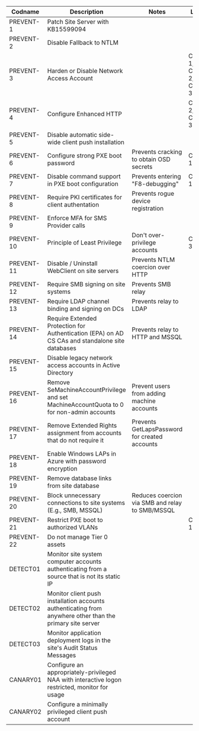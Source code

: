 | Codname | Description | Notes | Links | Status |
|---------|-------------|-------| ----- | ------ |
| PREVENT-1 | Patch Site Server with KB15599094 | |  | QA
| PREVENT-2 | Disable Fallback to NTLM | | | QA
| PREVENT-3 | Harden or Disable Network Access Account | | CRED-1, CRED-2, CRED-3 | QA
| PREVENT-4 | Configure Enhanced HTTP | | CRED-2, CRED-3 | WIP
| PREVENT-5 | Disable automatic side-wide client push installation |
| PREVENT-6 | Configure strong PXE boot password | Prevents cracking to obtain OSD secrets | CRED-1 |
| PREVENT-7 | Disable command support in PXE boot configuration| Prevents entering "F8-debugging" | CRED-1 |
| PREVENT-8 | Require PKI certificates for client authentation | Prevents rogue device registration
| PREVENT-9 | Enforce MFA for SMS Provider calls | 
| PREVENT-10 | Principle of Least Privilege | Don't over-privilege accounts | CRED-3 | 
| PREVENT-11 | Disable / Uninstall WebClient on site servers  | Prevents NTLM coercion over HTTP |
| PREVENT-12 | Require SMB signing on site systems | Prevents SMB relay |
| PREVENT-13 | Require LDAP channel binding and signing on DCs | Prevents relay to LDAP
| PREVENT-14 | Require Extended Protection for Authentication (EPA) on AD CS CAs and standalone site databases | Prevents relay to HTTP and MSSQL
| PREVENT-15 | Disable legacy network access accounts in Active Directory |
| PREVENT-16 | Remove SeMachineAccountPrivilege and set MachineAccountQuota to 0 for non-admin accounts | Prevent users from adding machine accounts
| PREVENT-17 | Remove Extended Rights assignment from accounts that do not require it | Prevents GetLapsPassword for created accounts |
| PREVENT-18 | Enable Windows LAPs in Azure with password encryption |
| PREVENT-19 | Remove database links from site database |
| PREVENT-20 | Block unnecessary connections to site systems (E.g., SMB, MSSQL) | Reduces coercion via SMB and relay to SMB/MSSQL
| PREVENT-21 | Restrict PXE boot to authorized VLANs | | CRED-1 |
| PREVENT-22 | Do not manage Tier 0 assets | 
| DETECT01 | Monitor site system computer accounts authenticating from a source that is not its static IP |
| DETECT02 | Monitor client push installation accounts authenticating from anywhere other than the primary site server |
| DETECT03 | Monitor application deployment logs  in the site's Audit Status Messages |
| CANARY01 | Configure an appropriately-privileged NAA with interactive logon restricted, monitor for usage |
| CANARY02 | Configure a minimally privileged client push account

